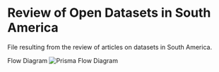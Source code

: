 # Review of Open Datasets in South America

File resulting from the review of articles on datasets in South America.


Flow Diagram
![Prisma Flow Diagram](https://github.com/dsrestrepo/Review_datasets_South_America/blob/main/Plots/PRISMA%20flow%20diagram.png)

